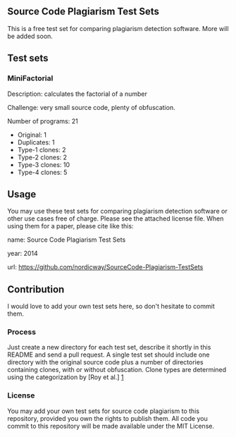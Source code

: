 ## Source Code Plagiarism Test Sets

This is a free test set for comparing plagiarism detection software.
 More will be added soon.

## Test sets

### MiniFactorial

Description: calculates the factorial of a number

Challenge: very small source code, plenty of obfuscation.

Number of programs: 21
- Original: 1
- Duplicates: 1
- Type-1 clones: 2
- Type-2 clones: 2
- Type-3 clones: 10
- Type-4 clones: 5

## Usage

You may use these test sets for comparing plagiarism detection software
 or other use cases free of charge. Please see the attached license file.
 When using them for a paper, please cite like this:
 
 name: Source Code Plagiarism Test Sets
 
 year: 2014
 
 url: https://github.com/nordicway/SourceCode-Plagiarism-TestSets
 

## Contribution

I would love to add your own test sets here, so don't hesitate to commit them.

### Process
 Just create a new directory for each test set, describe it shortly in this
 README and send a pull request.
 A single test set should include one directory with the original source code
 plus a number of directories containing clones, with or without obfuscation.
 Clone types are determined using the categorization by [Roy et al.] [1]

### License

You may add your own test sets for source code plagiarism to this repository,
 provided you own the rights to publish them.
 All code you commit to this repository will be made available under the MIT
 License.
 
[1]: http://www.cs.usask.ca/~croy/papers/2009/RCK_SCP_Clones.pdf        "Roy, Chanchal K. et al.: Comparison and Evaluation of Code Clone Detection Techniques and Tools: A Qualitative Approach"